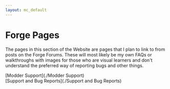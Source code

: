 ```yaml
---
layout: mc_default
---
```

# Forge Pages

The pages in this section of the Website are pages that I plan to link to from posts on the Forge Forums. These will most likely be my own FAQs or walkthroughs with images for those who are visual learners and don't understand the preferred way of reporting bugs and other things.

[Modder Support](./Modder Support)  
[Support and Bug Reports](./Support and Bug Reports)